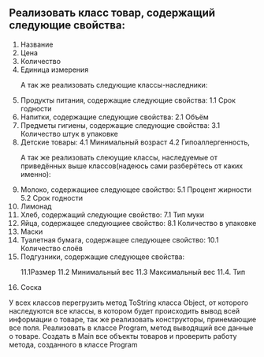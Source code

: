 <h2>Реализовать класс товар, содержащий следующие свойства:</h2>

1. Название
2. Цена
3. Количество
4. Единица измерения
   <p>А так же реализовать следующие классы-наследники:</p>
1. Продукты питания, содержащие следующие свойства:
   1.1 Срок годности
2. Напитки, содержащие следующие свойства:
   2.1 Объём
3. Предметы гигиены, содержащие следующие свойства:
   3.1 Количество штук в упаковке
4. Детские товары:
   4.1 Минимальный возраст
   4.2 Гипоаллергенность,
   <p>А так же реализовать слеюущие классы, наследуемые от приведённых выше классов(надеюсь сами разберётесь от каких именно):</p>
5. Молоко, содержащиее следующее свойство:
   5.1 Процент жирности
   5.2 Срок годности
6. Лимонад
7. Хлеб, содержащий следующие свойство:
   7.1 Тип муки
8. Яйца, содержащее следующиее свойство:
   8.1 Количество в упаковке
9. Маски
10. Туалетная бумага, содержащее следующее свойство:
    10.1 Количество слоёв
11. Подгузники, содержащие следующее свойства:
    <p>
    11.1Размер  
    11.2 Минимальный вес  
    11.3 Максимальный вес  
    11.4. Тип  
    </p>
12. Соска
<p>
    У всех классов перегрузить метод ToString класса Object, от которого наследуются все классы, в котором будет происходить вывод всей информации о товаре, так же реализовать конструкторы, принемающие все поля.
    Реализовать в классе Program, метод выводящий все данные о товаре. Создать в Main все объекты товаров и проверить работу метода, созданного в классе Program
</p>
